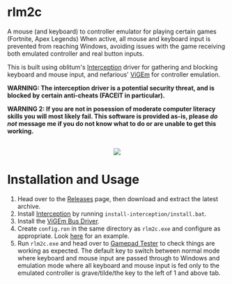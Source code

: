 # rlm2c

A mouse (and keyboard) to controller emulator for playing certain games (Fortnite, Apex Legends) When active, all mouse and keyboard input is prevented from reaching Windows, avoiding issues with the game receiving both emulated controller and real button inputs.

This is built using oblitum's [Interception](http://www.oblita.com/interception) driver for gathering and blocking keyboard and mouse input, and nefarious' [ViGEm](https://vigem.org/) for controller emulation.

**WARNING: The interception driver is a potential security threat, and is blocked by certain anti-cheats (FACEIT in particular).**

**WARNING 2: If you are not in posession of moderate computer literacy skills you will most likely fail. This software is provided as-is, please _do not_ message me if you do not know what to do or are unable to get this working.**

<br/>
<div align="center">
  <a href="https://www.youtube.com/watch?v=wAPVb9FSmHE"><img src="https://raw.githubusercontent.com/bozbez/rlm2c/master/media/embed.png"></a>
</div>

# Installation and Usage

1. Head over to the [Releases](https://github.com/bozbez/rlm2c/releases) page, then download and extract the latest archive.
2. Install [Interception](http://www.oblita.com/interception) by running `install-interception/install.bat`.
3. Install the [ViGEm Bus Driver](https://github.com/ViGEm/ViGEmBus/releases).
4. Create `config.ron` in the same directory as `rlm2c.exe` and configure as appropriate. Look [here](https://gist.github.com/bozbez/8addc765eae866ee24ae43078a1d3390) for an example.
5. Run `rlm2c.exe` and head over to [Gamepad Tester](https://gamepad-tester.com/) to check things are working as expected. The default key to switch between normal mode where keyboard and mouse input are passed through to Windows and emulation mode where all keyboard and mouse input is fed only to the emulated controller is grave/tilde/the key to the left of 1 and above tab.
